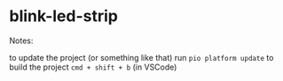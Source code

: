 # blink-led-strip

Notes:

to update the project (or something like that) run `pio platform update`
to build the project `cmd + shift + b` (in VSCode)
